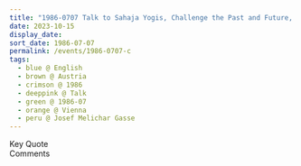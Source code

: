 ```yaml
---
title: "1986-0707 Talk to Sahaja Yogis, Challenge the Past and Future, after Dinner, Āśhram, Josef Melichar Gasse 20, Vienna, Austria"
date: 2023-10-15
display_date: 
sort_date: 1986-07-07
permalink: /events/1986-0707-c
tags:
  - blue @ English
  - brown @ Austria
  - crimson @ 1986
  - deeppink @ Talk
  - green @ 1986-07
  - orange @ Vienna
  - peru @ Josef Melichar Gasse
---
```


<wave-list>
  <list-title color="green" width="75">Key Quote</list-title>
  <list-item color="BlanchedAlmond"  width="200"></list-item>
  <list-item color="Lavender"></list-item>
  <list-item color="BlanchedAlmond"></list-item>
</wave-list>

<br>

<wave-list>
  <list-title color="green" width="75">Comments</list-title>
  <list-item color="BlanchedAlmond"  width="200"></list-item>
  <list-item color="Lavender"></list-item>
  <list-item color="BlanchedAlmond"></list-item>
</wave-list>